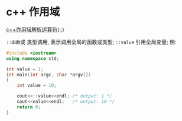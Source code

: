 # c++ 作用域

[c++作用域解析运算符(::)](https://blog.csdn.net/nicai_xiaoqinxi/article/details/88081069)

`::函数`或 类型调用, 表示调用全局的函数或类型;
`::value` 引用全局变量; 例:

```cpp
#include <iostream>
using namespace std;

int value = 1;
int main(int argc, char *argv[])
{
    int value = 10;

    cout<<::value<<endl; /* output: 1 */
    cout<<value<<endl;   /* output: 10 */
    return 0;
}
```
